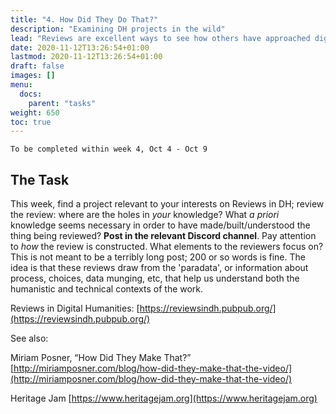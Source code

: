 ```yaml
---
title: "4. How Did They Do That?"
description: "Examining DH projects in the wild"
lead: "Reviews are excellent ways to see how others have approached digital work."
date: 2020-11-12T13:26:54+01:00
lastmod: 2020-11-12T13:26:54+01:00
draft: false
images: []
menu:
  docs:
    parent: "tasks"
weight: 650
toc: true
---
```


```
To be completed within week 4, Oct 4 - Oct 9
```

## The Task

This week, find a project relevant to your interests on Reviews in DH; review the review: where are the holes in _your_ knowledge? What _a priori_ knowledge seems necessary in order to have made/built/understood the thing being reviewed? **Post in the relevant Discord channel**. Pay attention to _how_ the review is constructed. What elements to the reviewers focus on? This is not meant to be a terribly long post; 200 or so words is fine. The idea is that these reviews draw from the 'paradata', or information about process, choices, data munging, etc, that help us understand both the humanistic and technical contexts of the work.

Reviews in Digital Humanities: [https://reviewsindh.pubpub.org/](https://reviewsindh.pubpub.org/)

See also:

Miriam Posner, “How Did They Make That?” [http://miriamposner.com/blog/how-did-they-make-that-the-video/](http://miriamposner.com/blog/how-did-they-make-that-the-video/)

Heritage Jam [https://www.heritagejam.org](https://www.heritagejam.org)
